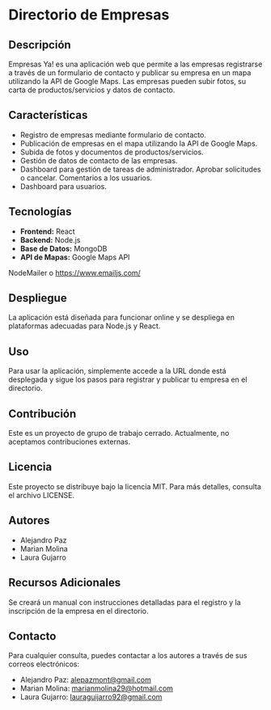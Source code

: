 # Directorio de Empresas

## Descripción

Empresas Ya! es una aplicación web que permite a las empresas registrarse a través de un formulario de contacto y publicar su empresa en un mapa utilizando la API de Google Maps. Las empresas pueden subir fotos, su carta de productos/servicios y datos de contacto.

## Características

- Registro de empresas mediante formulario de contacto.
- Publicación de empresas en el mapa utilizando la API de Google Maps.
- Subida de fotos y documentos de productos/servicios.
- Gestión de datos de contacto de las empresas.
- Dashboard para gestión de tareas de administrador. Aprobar solicitudes o cancelar. Comentarios a los usuarios.
- Dashboard para usuarios.

## Tecnologías

- **Frontend:** React
- **Backend:** Node.js
- **Base de Datos:** MongoDB
- **API de Mapas:** Google Maps API

NodeMailer o https://www.emailjs.com/

## Despliegue

La aplicación está diseñada para funcionar online y se despliega en plataformas adecuadas para Node.js y React.

## Uso

Para usar la aplicación, simplemente accede a la URL donde está desplegada y sigue los pasos para registrar y publicar tu empresa en el directorio. 

## Contribución

Este es un proyecto de grupo de trabajo cerrado. Actualmente, no aceptamos contribuciones externas.

## Licencia
Este proyecto se distribuye bajo la licencia MIT. Para más detalles, consulta el archivo LICENSE.

## Autores

- Alejandro Paz
- Marian Molina
- Laura Gujarro

## Recursos Adicionales

Se creará un manual con instrucciones detalladas para el registro y la inscripción de la empresa en el directorio. 

## Contacto

Para cualquier consulta, puedes contactar a los autores a través de sus correos electrónicos:

- Alejandro Paz: alepazmont@gmail.com
- Marian Molina: marianmolina29@hotmail.com
- Laura Gujarro: lauraguijarro92@gmail.com
 